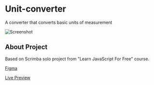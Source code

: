 # Unit-converter
A converter that converts basic units of measurement

![Screenshot](TargetUrl)

## About Project
Based on Scrimba solo project from "Learn JavaScript For Free" course.

[Figma](https://www.figma.com/file/AdqUVRQCZGP1zRcEvzmJTm/Unit-Conversion?node-id=0%3A1)

[Live Preview](https://convertar.netlify.app/)



